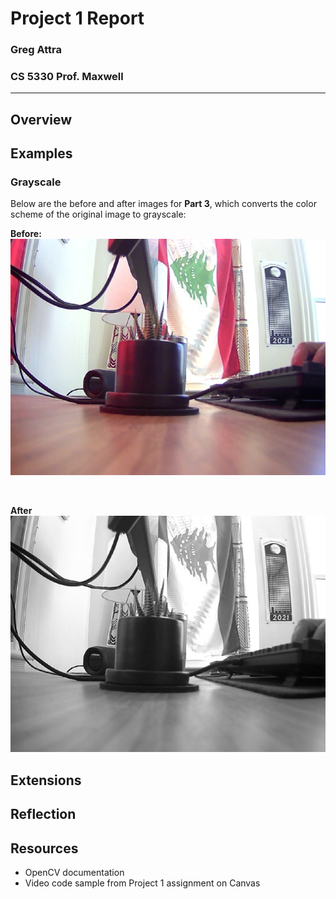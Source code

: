 # Project 1 Report

### Greg Attra

### CS 5330 Prof. Maxwell

---

## Overview

## Examples

### Grayscale

Below are the before and after images for **Part 3**, which converts the color scheme of the original image to grayscale:

**Before:**
<br>
<img src="images/examples/gs_before.jpg"/>

<br>

**After**
<br>
<img src="images/examples/gs_after.jpg"/>

## Extensions

## Reflection

## Resources
- OpenCV documentation
- Video code sample from Project 1 assignment on Canvas